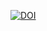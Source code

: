 [![DOI](https://sandbox.zenodo.org/badge/934472178.svg)](https://handle.stage.datacite.org/10.5072/zenodo.172907)
